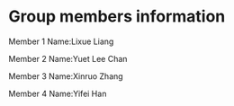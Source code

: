 # Group members information

Member 1
Name:Lixue Liang

Member 2
Name:Yuet Lee Chan 

Member 3
Name:Xinruo Zhang

Member 4
Name:Yifei Han
